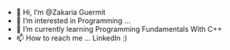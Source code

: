 - 👋 Hi, I’m @Zakaria Guermit
- 👀 I’m interested in Programming ...
- 🌱 I’m currently learning Programming Fundamentals With C++ 
- 📫 How to reach me ... LinkedIn :)
  
<!---
ZakariaxGr/ZakariaxGr is a ✨ special ✨ repository because its `README.md` (this file) appears on your GitHub profile.
You can click the Preview link to take a look at your changes.
--->
